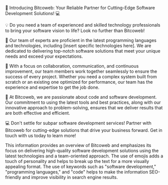 🚀 Introducing Bitcoweb: Your Reliable Partner for Cutting-Edge Software Development Solutions! 💻

💡 Do you need a team of experienced and skilled technology professionals to bring your software vision to life? Look no further than Bitcoweb!

💼 Our team of experts are proficient in the latest programming languages and technologies, including [insert specific technologies here]. We are dedicated to delivering top-notch software solutions that meet your unique needs and exceed your expectations.

💪 With a focus on collaboration, communication, and continuous improvement, our team members work together seamlessly to ensure the success of every project. Whether you need a complex system built from scratch or an existing one optimized for performance, our team has the experience and expertise to get the job done.

🚀 At Bitcoweb, we are passionate about code and software development. Our commitment to using the latest tools and best practices, along with our innovative approach to problem-solving, ensures that we deliver results that are both effective and efficient.

💻 Don't settle for subpar software development services! Partner with Bitcoweb for cutting-edge solutions that drive your business forward. Get in touch with us today to learn more!

This information provides an overview of Bitcoweb and emphasizes its focus on delivering high-quality software development solutions using the latest technologies and a team-oriented approach. The use of emojis adds a touch of personality and helps to break up the text for a more visually appealing format. The use of keywords such as "software development," "programming languages," and "code" helps to make the information SEO-friendly and improve visibility in search engine results.
